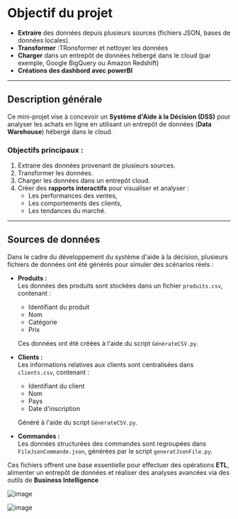 # Objectif du projet

- **Extraire** des données depuis plusieurs sources (fichiers JSON, bases de données locales).  
- **Transformer**  :TRonsformer et nettoyer les données
- **Charger** dans un entrepôt de données hébergé dans le cloud (par exemple, Google BigQuery ou Amazon Redshift)
-  **Créations des dashbord  avec powerBI**
  

---

## Description générale

Ce mini-projet vise à concevoir un **Système d'Aide à la Décision (DSS)** pour analyser les achats en ligne en utilisant un entrepôt de données (**Data Warehouse**) hébergé dans le cloud.  

### Objectifs principaux :
1. Extraire des données provenant de plusieurs sources.  
2. Transformer les données.  
3. Charger les données dans un entrepôt cloud.  
4. Créer des **rapports interactifs** pour visualiser et analyser :  
   - Les performances des ventes,  
   - Les comportements des clients,  
   - Les tendances du marché.  

---

## Sources de données

Dans le cadre du développement du système d'aide à la décision, plusieurs fichiers de données ont été générés pour simuler des scénarios réels :  

- **Produits :**  
  Les données des produits sont stockées dans un fichier `produits.csv`, contenant :  
  - Identifiant du produit  
  - Nom  
  - Catégorie  
  - Prix  

  Ces données ont été créées à l'aide du script `GénérateCSV.py`.  

- **Clients :**  
  Les informations relatives aux clients sont centralisées dans `clients.csv`, contenant :  
  - Identifiant du client  
  - Nom  
  - Pays  
  - Date d'inscription  

  Généré à l'aide du script `GénérateCSV.py`.  

- **Commandes :**  
  Les données structurées des commandes sont regroupées dans `FileJsonCommande.json`, générées par le script `generatJsonFile.py`.  

Ces fichiers offrent une base essentielle pour effectuer des opérations **ETL**, alimenter un entrepôt de données et réaliser des analyses avancées via des outils de **Business Intelligence**


![image](https://github.com/user-attachments/assets/234313cc-471c-4b86-8f22-f669b7cdfe02)



![image](https://github.com/user-attachments/assets/7dccd390-3e8a-4eec-9041-44ad77708098)







